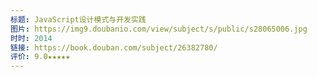 ```yaml
---
标题: JavaScript设计模式与开发实践
图片: https://img9.doubanio.com/view/subject/s/public/s28065006.jpg
时时: 2014
链接: https://book.douban.com/subject/26382780/
评价: 9.0★★★★★
---
```

